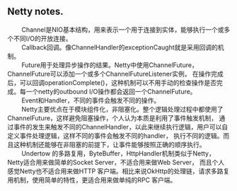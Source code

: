 ## Netty notes.

&emsp;&emsp; Channel是NIO基本结构，用来表示一个用于连接到实体，能够执行一个或多个不同I/O的开放连接。
<br>
&emsp;&emsp; Callback回调。像ChannelHandler的exceptionCaught就是采用回调的机制。
<br>
&emsp;&emsp; Future用于处理异步操作的结果。Netty中使用ChannelFuture，ChannelFuture可以添加一个或多个ChannelFutureListener实例，
在操作完成后，可以回调operationComplete()，这种机制可以不用手动的检查操作是否完成。每一个netty的outbound I/O操作都会返回一个ChannelFuture。
<br>
&emsp;&emsp; Event和Handler，不同的事件会触发不同的操作。
<br>
&emsp;&emsp; Netty主要优点在于模块组件化，非阻塞化。整个逻辑处理过程中都使用了ChannelFuture，这样避免阻塞操作，个人认为本质是利用了事件触发机制，
通过事件的发生来触发不同的ChannelHandler，以此来继续执行逻辑，用户可以自定义事件处理逻辑，这样不同的事件会触发不同的handler，
执行不同的逻辑。而且这种机制还能够在非阻塞的前提下，让事件能够按照正确的顺序执行。
<br>
&emsp;&emsp; Undertow 的多路复用，ByteBuffer，HttpHandler机制类似于Netty，Netty适合用来做简单的Socket Server，不适合用来做Web Server，
而且个人感觉Netty也不适合用来做HTTP 客户端。相比来说OkHttp的处理链，请求多路复用机制，使用简单的特性，更适合用来做单纯的RPC 客户端。